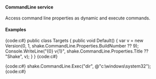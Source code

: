 #### CommandLine service
Access command line properties as dynamic and execute commands.

#### Examples
{code:c#}
public class Targets
{
    public void Default()
    {
        var v = new Version(0, 1, shake.CommandLine.Properties.BuildNumber ?? 9);
        Console.WriteLine("{0} v{1}", shake.CommandLine.Properties.Title ?? "Shake", v);
    }
}
{code:c#}

{code:c#}
shake.CommandLine.Exec("dir", @"c:\windows\system32");
{code:c#}